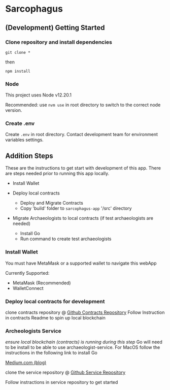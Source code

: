 # Sarcophagus


## (Development) Getting Started

### Clone repository and install dependencies

```
git clone *
```

then

```
npm install
```

### Node
This project uses Node v12.20.1

Recommended:
use `nvm use` in root directory to switch to the correct node version.

### Create .env
Create `.env` in root directory. Contact development team for environment variables settings.

## Addition Steps
These are the instructions to get start with development of this app. There are steps needed prior to running this app locally.

- Install Wallet

- Deploy local contracts
  - Deploy and Migrate Contracts
  - Copy 'build' folder to `sarcophagus-app` '/src' directory
- Migrate Archaeologists to local contracts (if test archaeologists are needed)
  - Install Go
  - Run command to create test archaeologists

### Install Wallet
You must have MetaMask or a supported wallet to navigate this webApp

Currently Supported:
- MetaMask (Recommended)
- WalletConnect

### Deploy local contracts for development

clone contracts repository @ [Github Contracts Repository](https://github.com/sarcophagus-org/sarcophagus-contracts)
Follow Instruction in contracts Readme to spin up local blockchain

### Archeologists Service
*ensure local blockchain (contracts) is running during this step*
Go will need to be install to be able to use archaeologist-service. For MacOS follow the instructions in the following link to install Go

[Medium.com (blog)](https://medium.com/@jimkang/install-go-on-mac-with-homebrew-5fa421fc55f5)

clone the service repository @ [Github Service Repository](https://github.com/sarcophagus-org/archaeologist-service)

Follow instractions in service repository to get started